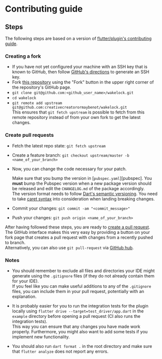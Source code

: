 # Contributing guide

## Steps

The following steps are based on a version of [flutter/plugin's contributing guide](https://github.com/flutter/plugins/blob/2ea66626c245a4373a6e07706ab2e7d471e25bd6/CONTRIBUTING.md).

### Creating a fork

- If you have not yet configured your machine with an SSH key that is known to GitHub, then follow [GitHub's directions](https://help.github.com/articles/generating-ssh-keys/) to generate an SSH key.
- Fork [this repository](https://github.com/creativecreatorormaybenot/wakelock) using the "Fork" button in the upper right corner of the repository's GitHub page.
- `git clone git@github.com:<github_user_name>/wakelock.git`
- `cd wakelock`
- `git remote add upstream git@github.com:creativecreatorormaybenot/wakelock.git`  
  This ensures that `git fetch upstream` is possible to fetch from this remote repository instead of from your own fork to get the latest changes.

### Create pull requests

- Fetch the latest repo state: `git fetch upstream`
- Create a feature branch: `git checkout upstream/master -b <name_of_your_branch>`
- Now, you can change the code necessary for your patch.

  Make sure that you bump the version in [`pubspec.yaml`][pubspec]. You **must** bump the Pubspec
  version when a new package version should be released and edit the `CHANGELOG.md` of the package
  accordingly.  
  The version format needs to follow [Dart's semantic versioning][dart semver]. You need to take
  [caret syntax][] into consideration when landing breaking changes.

- Commit your changes: `git commit -am "<commit_message>"`
- Push your changes: `git push origin <name_of_your_branch>`

After having followed these steps, you are ready to [create a pull request](https://help.github.com/en/articles/creating-a-pull-request-from-a-fork).  
The GitHub interface makes this very easy by providing a button on your fork page that creates a pull request with changes from a recently pushed to branch.  
Alternatively, you can also use `git pull-request` via [GitHub hub](https://hub.github.com/).

### Notes

- You should remember to exclude all files and directories your IDE might generate using the `.gitignore` files (if they do not already contain them for your IDE).  
  If you feel like you can make useful additions to any of the `.gitignore` files, you can include them in your pull request, potentially with an explanation.

- It is probably easier for you to run the integration tests for the plugin locally using `flutter drive --target=test_driver/app.dart` in the `example` directory
  before opening a pull request (CI also runs the integration tests).  
  This way you can ensure that any changes you have made work properly. Furthermore, you might also want to add some tests if you implement new functionality.

- You should also run `dart format .` in the root directory and make sure that `flutter analyze` does not report any errors.

[dart semver]: https://dart.dev/tools/pub/versioning#semantic-versions
[caret syntax]: https://dart.dev/tools/pub/dependencies#caret-syntax
